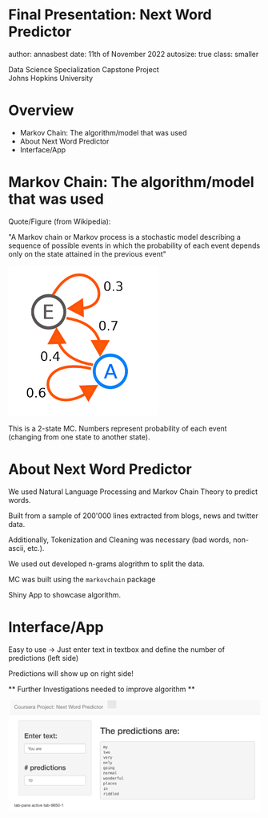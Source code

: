 Final Presentation: Next Word Predictor
========================================================
author: annasbest
date: 11th of November 2022
autosize: true
class: smaller

Data Science Specialization Capstone Project<br />
Johns Hopkins University<br />


Overview
========================================================

- Markov Chain: The algorithm/model that was used
- About Next Word Predictor
- Interface/App

Markov Chain: The algorithm/model that was used
========================================================

Quote/Figure (from Wikipedia):

"A Markov chain or Markov process is a stochastic model describing a sequence of possible events in which the probability of each event depends only on the state attained in the previous event"

<img width=300px height = 300px src="Presentation-figure/MC_wiki.png">

This is a 2-state MC. Numbers represent probability of each event (changing from one state to another state).


About Next Word Predictor
========================================================

We used Natural Language Processing and Markov Chain Theory to predict words.

Built from a sample of 200'000 lines extracted from  blogs, news and twitter data.

Additionally, Tokenization and Cleaning was necessary (bad words, non-ascii, etc.).

We used out developed n-grams alogrithm to split the data.

MC was built using the `markovchain` package

Shiny App to showcase algorithm.

Interface/App
========================================================

Easy to use -> Just enter text in textbox and define the number of predictions (left side)

Predictions will show up on right side!

** Further Investigations needed to improve algorithm **

<small>
<img src="Presentation-figure/App_default.png">
